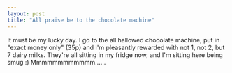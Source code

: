 ```yaml
---
layout: post
title: "All praise be to the chocolate machine"
---
```

It must be my lucky day. I go to the all hallowed chocolate machine, put in
"exact money only" (35p) and I'm pleasantly rewarded with not 1, not 2, but 7
dairy milks. They're all sitting in my fridge now, and I'm sitting here being
smug :) Mmmmmmmmmmmm......

